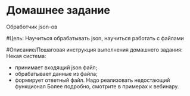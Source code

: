 # Домашнее задание
Обработчик json-ов

#Цель:
Научиться обрабатывать json, научиться работать с файлами

#Описание/Пошаговая инструкция выполнения домашнего задания:
Некая система:

- принимает входящий json файл;
- обрабатывает данные из файла;
- формирует ответный файл. Надо реализовать недостающий функционал Более подробно, смотрите в примерах к вебинару.